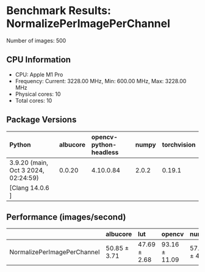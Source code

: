 # Benchmark Results: NormalizePerImagePerChannel

Number of images: 500

## CPU Information

- CPU: Apple M1 Pro
- Frequency: Current: 3228.00 MHz, Min: 600.00 MHz, Max: 3228.00 MHz
- Physical cores: 10
- Total cores: 10

## Package Versions

| Python                                | albucore   | opencv-python-headless   | numpy   | torchvision   |
|:--------------------------------------|:-----------|:-------------------------|:--------|:--------------|
| 3.9.20 (main, Oct  3 2024, 02:24:59)  | 0.0.20     | 4.10.0.84                | 2.0.2   | 0.19.1        |
| [Clang 14.0.6 ]                       |            |                          |         |               |

## Performance (images/second)

|                             | albucore     | lut          | opencv        | numpy        | simsimd   |
|:----------------------------|:-------------|:-------------|:--------------|:-------------|:----------|
| NormalizePerImagePerChannel | 50.85 ± 3.71 | 47.69 ± 2.68 | 93.16 ± 11.09 | 57.73 ± 4.67 | N/A       |
